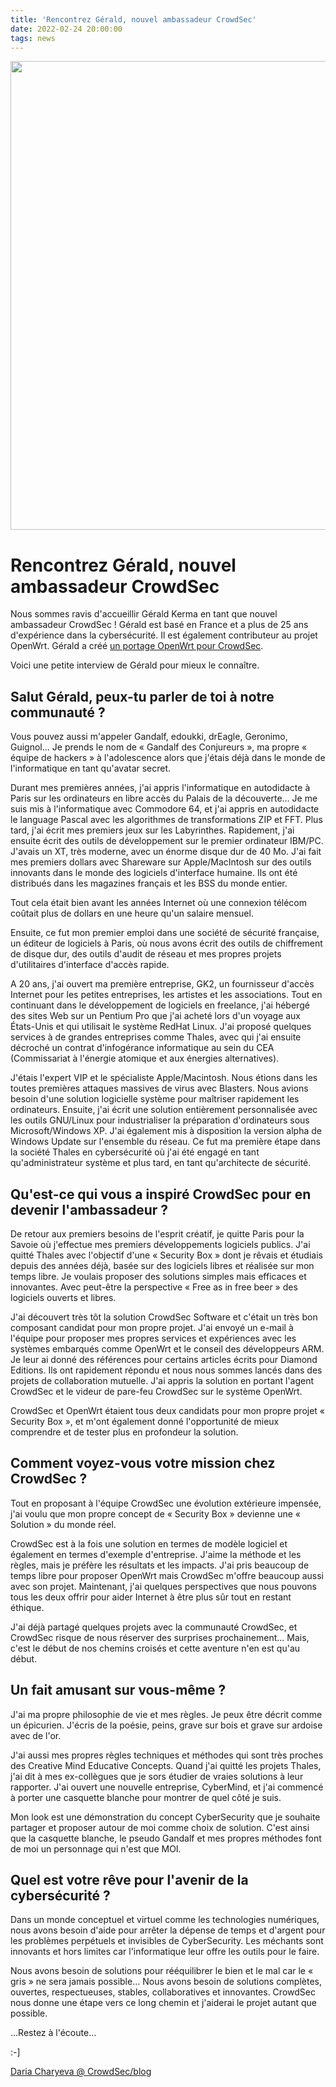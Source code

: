 ```yaml
---
title: 'Rencontrez Gérald, nouvel ambassadeur CrowdSec'
date: 2022-02-24 20:00:00
tags: news
---
```


<img src="/uploads/images/Gerald-750-×-400-px.webp" width="750px" heigth="400px">

# Rencontrez Gérald, nouvel ambassadeur CrowdSec

Nous sommes ravis d'accueillir Gérald Kerma en tant que nouvel ambassadeur CrowdSec ! Gérald est basé en France et a plus de 25 ans d'expérience dans la cybersécurité. Il est également contributeur au projet OpenWrt. Gérald a créé [un portage OpenWrt pour CrowdSec](https://openwrt.org/docs/guide-user/services/crowdsec). 

Voici une petite interview de Gérald pour mieux le connaître.

## Salut Gérald, peux-tu parler de toi à notre communauté ?

Vous pouvez aussi m'appeler Gandalf, edoukki, drEagle, Geronimo, Guignol… Je prends le nom de « Gandalf des Conjureurs », ma propre « équipe de hackers » à l'adolescence alors que j'étais déjà dans le monde de l'informatique en tant qu'avatar secret.

Durant mes premières années, j'ai appris l'informatique en autodidacte à Paris sur les ordinateurs en libre accès du Palais de la découverte… Je me suis mis à l'informatique avec Commodore 64, et j'ai appris en autodidacte le language Pascal avec les algorithmes de transformations ZIP et FFT. Plus tard, j'ai écrit mes premiers jeux sur les Labyrinthes. Rapidement, j'ai ensuite écrit des outils de développement sur le premier ordinateur IBM/PC. J'avais un XT, très moderne, avec un énorme disque dur de 40 Mo. J'ai fait mes premiers dollars avec Shareware sur Apple/MacIntosh sur des outils innovants dans le monde des logiciels d'interface humaine. Ils ont été distribués dans les magazines français et les BSS du monde entier.

Tout cela était bien avant les années Internet où une connexion télécom coûtait plus de dollars en une heure qu'un salaire mensuel.

Ensuite, ce fut mon premier emploi dans une société de sécurité française, un éditeur de logiciels à Paris, où nous avons écrit des outils de chiffrement de disque dur, des outils d'audit de réseau et mes propres projets d'utilitaires d'interface d'accès rapide.

A 20 ans, j'ai ouvert ma première entreprise, GK2, un fournisseur d'accès Internet pour les petites entreprises, les artistes et les associations. Tout en continuant dans le développement de logiciels en freelance, j'ai hébergé des sites Web sur un Pentium Pro que j'ai acheté lors d'un voyage aux États-Unis et qui utilisait le système RedHat Linux. J'ai proposé quelques services à de grandes entreprises comme Thales, avec qui j'ai ensuite décroché un contrat d'infogérance informatique au sein du CEA (Commissariat à l'énergie atomique et aux énergies alternatives).

J'étais l'expert VIP et le spécialiste Apple/Macintosh. Nous étions dans les toutes premières attaques massives de virus avec Blasters. Nous avions besoin d'une solution logicielle système pour maîtriser rapidement les ordinateurs. Ensuite, j'ai écrit une solution entièrement personnalisée avec les outils GNU/Linux pour industrialiser la préparation d'ordinateurs sous Microsoft/Windows XP. J'ai également mis à disposition la version alpha de Windows Update sur l'ensemble du réseau. Ce fut ma première étape dans la société Thales en cybersécurité où j'ai été engagé en tant qu'administrateur système et plus tard, en tant qu'architecte de sécurité.

## Qu'est-ce qui vous a inspiré CrowdSec pour en devenir l'ambassadeur ?

De retour aux premiers besoins de l'esprit créatif, je quitte Paris pour la Savoie où j'effectue mes premiers développements logiciels publics. J'ai quitté Thales avec l'objectif d'une « Security Box » dont je rêvais et étudiais depuis des années déjà, basée sur des logiciels libres et réalisée sur mon temps libre. Je voulais proposer des solutions simples mais efficaces et innovantes. Avec peut-être la perspective « Free as in free beer » des logiciels ouverts et libres.

J'ai découvert très tôt la solution CrowdSec Software et c'était un très bon composant candidat pour mon propre projet. J'ai envoyé un e-mail à l'équipe pour proposer mes propres services et expériences avec les systèmes embarqués comme OpenWrt et le conseil des développeurs ARM. Je leur ai donné des références pour certains articles écrits pour Diamond Editions. Ils ont rapidement répondu et nous nous sommes lancés dans des projets de collaboration mutuelle. J'ai appris la solution en portant l'agent CrowdSec et le videur de pare-feu CrowdSec sur le système OpenWrt.

CrowdSec et OpenWrt étaient tous deux candidats pour mon propre projet « Security Box », et m'ont également donné l'opportunité de mieux comprendre et de tester plus en profondeur la solution.

## Comment voyez-vous votre mission chez CrowdSec ?

Tout en proposant à l'équipe CrowdSec une évolution extérieure impensée, j'ai voulu que mon propre concept de « Security Box » devienne une « Solution » du monde réel.

CrowdSec est à la fois une solution en termes de modèle logiciel et également en termes d'exemple d'entreprise. J'aime la méthode et les règles, mais je préfère les résultats et les impacts. J'ai pris beaucoup de temps libre pour proposer OpenWrt mais CrowdSec m'offre beaucoup aussi avec son projet. Maintenant, j'ai quelques perspectives que nous pouvons tous les deux offrir pour aider Internet à être plus sûr tout en restant éthique.

J'ai déjà partagé quelques projets avec la communauté CrowdSec, et CrowdSec risque de nous réserver des surprises prochainement… Mais, c'est le début de nos chemins croisés et cette aventure n'en est qu'au début.

## Un fait amusant sur vous-même ?

J'ai ma propre philosophie de vie et mes règles. Je peux être décrit comme un épicurien. J'écris de la poésie, peins, grave sur bois et grave sur ardoise avec de l'or.

J'ai aussi mes propres règles techniques et méthodes qui sont très proches des Creative Mind Educative Concepts. Quand j'ai quitté les projets Thales, j'ai dit à mes ex-collègues que je sors étudier de vraies solutions à leur rapporter. J'ai ouvert une nouvelle entreprise, CyberMind, et j'ai commencé à porter une casquette blanche pour montrer de quel côté je suis.

Mon look est une démonstration du concept CyberSecurity que je souhaite partager et proposer autour de moi comme choix de solution. C'est ainsi que la casquette blanche, le pseudo Gandalf et mes propres méthodes font de moi un personnage qui n'est que MOI.

## Quel est votre rêve pour l'avenir de la cybersécurité ?

Dans un monde conceptuel et virtuel comme les technologies numériques, nous avons besoin d'aide pour arrêter la dépense de temps et d'argent pour les problèmes perpétuels et invisibles de CyberSecurity. Les méchants sont innovants et hors limites car l'informatique leur offre les outils pour le faire.

Nous avons besoin de solutions pour rééquilibrer le bien et le mal car le « gris » ne sera jamais possible… Nous avons besoin de solutions complètes, ouvertes, respectueuses, stables, collaboratives et innovantes. CrowdSec nous donne une étape vers ce long chemin et j'aiderai le projet autant que possible.

…Restez à l'écoute…

:-]

[Daria Charyeva @ CrowdSec/blog](https://crowdsec.net/blog/meet-gerald-new-crowdsec-ambassador/)